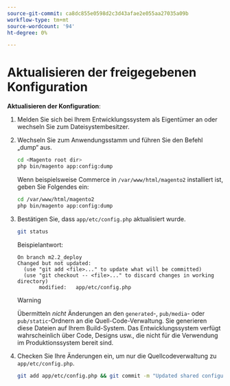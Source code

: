 ```yaml
---
source-git-commit: ca8dc855e0598d2c3d43afae2e055aa27035a09b
workflow-type: tm+mt
source-wordcount: '94'
ht-degree: 0%

---
```

# Aktualisieren der freigegebenen Konfiguration

**Aktualisieren der Konfiguration**:

1. Melden Sie sich bei Ihrem Entwicklungssystem als Eigentümer an oder wechseln Sie zum Dateisystembesitzer.

1. Wechseln Sie zum Anwendungsstamm und führen Sie den Befehl „dump“ aus.

   ```bash
   cd <Magento root dir>
   php bin/magento app:config:dump
   ```

   Wenn beispielsweise Commerce in `/var/www/html/magento2` installiert ist, geben Sie Folgendes ein:

   ```bash
   cd /var/www/html/magento2
   php bin/magento app:config:dump
   ```

1. Bestätigen Sie, dass `app/etc/config.php` aktualisiert wurde.

   ```bash
   git status
   ```

   Beispielantwort:

   ```
   On branch m2.2_deploy
   Changed but not updated:
     (use "git add <file>..." to update what will be committed)
     (use "git checkout -- <file>..." to discard changes in working directory)
          modified:   app/etc/config.php
   ```

   >[!WARNING]
   >
   >Übermitteln _nicht_ Änderungen an den `generated`-, `pub/media`- oder `pub/static`-Ordnern an die Quell-Code-Verwaltung. Sie generieren diese Dateien auf Ihrem Build-System. Das Entwicklungssystem verfügt wahrscheinlich über Code, Designs usw., die nicht für die Verwendung im Produktionssystem bereit sind.

1. Checken Sie Ihre Änderungen ein, um nur die Quellcodeverwaltung zu `app/etc/config.php`.

   ```bash
   git add app/etc/config.php && git commit -m "Updated shared configuration" && git push mconfig m2.2_deploy
   ```
